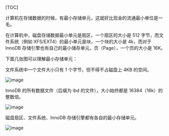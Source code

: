 [TOC]

计算机在存储数据的时候，有最小存储单元，这就好比现金的流通最小单位是一毛。

在计算机中，磁盘存储数据最小单元是扇区，一个扇区的大小是 512 字节，而文件系统（例如 XFS/EXT4）的最小单元是块，一个块的大小是 4k，而对于 InnoDB 存储引擎也有自己的最小储存单元，页（Page），一个页的大小是 16K。

下面几张图可以理解最小存储单元：

文件系统中一个文件大小只有 1 个字节，但不得不占磁盘上 4KB 的空间。

![image](https://upload-images.jianshu.io/upload_images/7017140-3538ac867dfbdfae?imageMogr2/auto-orient/strip%7CimageView2/2/w/1240)

InnoDB 的所有数据文件（后缀为 ibd 的文件），大小始终都是 16384（16k）的整数倍。

![image](https://upload-images.jianshu.io/upload_images/7017140-ec313fadbdf04779?imageMogr2/auto-orient/strip%7CimageView2/2/w/1240)

磁盘扇区、文件系统、InnoDB 存储引擎都有各自的最小存储单元。

![image](https://upload-images.jianshu.io/upload_images/7017140-8904bed870f38ed0?imageMogr2/auto-orient/strip%7CimageView2/2/w/1240)
